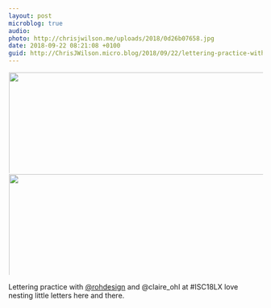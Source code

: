 ```yaml
---
layout: post
microblog: true
audio: 
photo: http://chrisjwilson.me/uploads/2018/0d26b07658.jpg
date: 2018-09-22 08:21:08 +0100
guid: http://ChrisJWilson.micro.blog/2018/09/22/lettering-practice-with.html
---
```



<a href="http://chrisjwilson.me/uploads/2018/8028093ca3.jpg"><img src="http://chrisjwilson.me/uploads/2018/8028093ca3.jpg" width="449" height="600" style="display: inline-block; max-height: 200px; width: auto; padding: 1px;" class="sunlit_image" /></a><a href="http://chrisjwilson.me/uploads/2018/0d26b07658.jpg"><img src="http://chrisjwilson.me/uploads/2018/0d26b07658.jpg" width="449" height="600" style="display: inline-block; max-height: 200px; width: auto; padding: 1px;" class="sunlit_image" /></a>

Lettering practice with [@rohdesign](https://micro.blog/rohdesign) and @claire_ohl at #ISC18LX love nesting little letters here and there.  

